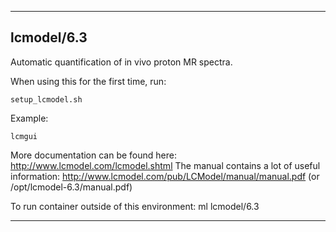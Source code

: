 
----------------------------------
## lcmodel/6.3 ##
Automatic quantification of in vivo proton MR spectra. 

When using this for the first time, run:
```
setup_lcmodel.sh
```

Example:
```
lcmgui
```

More documentation can be found here: http://www.lcmodel.com/lcmodel.shtml
The manual contains a lot of useful information: http://www.lcmodel.com/pub/LCModel/manual/manual.pdf (or /opt/lcmodel-6.3/manual.pdf)

To run container outside of this environment: ml lcmodel/6.3

----------------------------------
